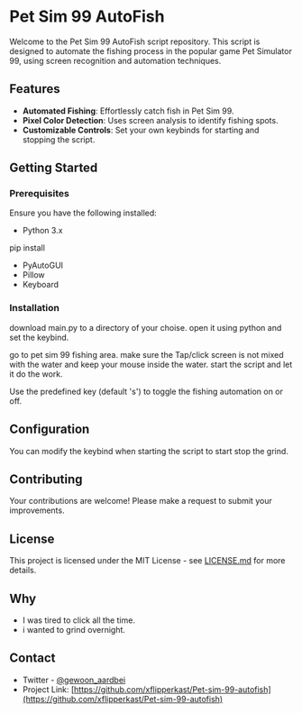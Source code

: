 # Pet Sim 99 AutoFish

Welcome to the Pet Sim 99 AutoFish script repository. This script is designed to automate the fishing process in the popular game Pet Simulator 99, using screen recognition and automation techniques.

## Features

- **Automated Fishing**: Effortlessly catch fish in Pet Sim 99.
- **Pixel Color Detection**: Uses screen analysis to identify fishing spots.
- **Customizable Controls**: Set your own keybinds for starting and stopping the script.

## Getting Started

### Prerequisites

Ensure you have the following installed:
- Python 3.x

pip install
- PyAutoGUI
- Pillow
- Keyboard

### Installation
download main.py to a directory of your choise. open it using python
and set the keybind.

go to pet sim 99 fishing area.
make sure the Tap/click screen is not mixed with the water and keep your mouse inside the water. start the script and let it do the work.

Use the predefined key (default 's') to toggle the fishing automation on or off.

## Configuration

You can modify the keybind when starting the script to start stop the grind.

## Contributing

Your contributions are welcome! Please make a request to submit your improvements.

## License

This project is licensed under the MIT License - see [LICENSE.md](LICENSE.md) for more details.

## Why

- I was tired to click all the time.
- i wanted to grind overnight.

## Contact

- Twitter - [@gewoon_aardbei](https://twitter.com/@gewoon_aardbei)
- Project Link: [https://github.com/xflipperkast/Pet-sim-99-autofish](https://github.com/xflipperkast/Pet-sim-99-autofish)
